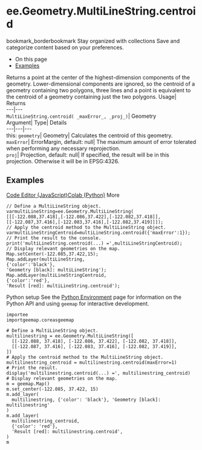  
#  ee.Geometry.MultiLineString.centroid 
bookmark_borderbookmark Stay organized with collections  Save and categorize content based on your preferences.
  * On this page
  * [Examples](https://developers.google.com/earth-engine/apidocs/ee-geometry-multilinestring-centroid#examples)


Returns a point at the center of the highest-dimension components of the geometry. Lower-dimensional components are ignored, so the centroid of a geometry containing two polygons, three lines and a point is equivalent to the centroid of a geometry containing just the two polygons. 
Usage| Returns  
---|---  
`MultiLineString.centroid( _maxError_, _proj_)`| Geometry  
Argument| Type| Details  
---|---|---  
this: `geometry`| Geometry| Calculates the centroid of this geometry.  
`maxError`| ErrorMargin, default: null| The maximum amount of error tolerated when performing any necessary reprojection.  
`proj`| Projection, default: null| If specified, the result will be in this projection. Otherwise it will be in EPSG:4326.  
## Examples
[Code Editor (JavaScript)](https://developers.google.com/earth-engine/apidocs/ee-geometry-multilinestring-centroid#code-editor-javascript-sample)[Colab (Python)](https://developers.google.com/earth-engine/apidocs/ee-geometry-multilinestring-centroid#colab-python-sample) More
```
// Define a MultiLineString object.
varmultiLineString=ee.Geometry.MultiLineString(
[[[-122.088,37.418],[-122.086,37.422],[-122.082,37.418]],
[[-122.087,37.416],[-122.083,37.416],[-122.082,37.419]]]);
// Apply the centroid method to the MultiLineString object.
varmultiLineStringCentroid=multiLineString.centroid({'maxError':1});
// Print the result to the console.
print('multiLineString.centroid(...) =',multiLineStringCentroid);
// Display relevant geometries on the map.
Map.setCenter(-122.085,37.422,15);
Map.addLayer(multiLineString,
{'color':'black'},
'Geometry [black]: multiLineString');
Map.addLayer(multiLineStringCentroid,
{'color':'red'},
'Result [red]: multiLineString.centroid');
```
Python setup
See the [ Python Environment](https://developers.google.com/earth-engine/guides/python_install) page for information on the Python API and using `geemap` for interactive development.
```
importee
importgeemap.coreasgeemap
```
```
# Define a MultiLineString object.
multilinestring = ee.Geometry.MultiLineString([
  [[-122.088, 37.418], [-122.086, 37.422], [-122.082, 37.418]],
  [[-122.087, 37.416], [-122.083, 37.416], [-122.082, 37.419]],
])
# Apply the centroid method to the MultiLineString object.
multilinestring_centroid = multilinestring.centroid(maxError=1)
# Print the result.
display('multilinestring.centroid(...) =', multilinestring_centroid)
# Display relevant geometries on the map.
m = geemap.Map()
m.set_center(-122.085, 37.422, 15)
m.add_layer(
  multilinestring, {'color': 'black'}, 'Geometry [black]: multilinestring'
)
m.add_layer(
  multilinestring_centroid,
  {'color': 'red'},
  'Result [red]: multilinestring.centroid',
)
m
```

